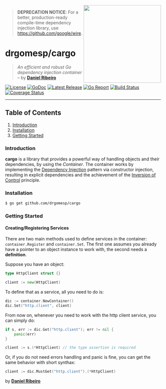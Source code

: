 <img  width="250" align="right" src="http://2.bp.blogspot.com/-4Yy4UKNvlic/UDacAxBt--I/AAAAAAAAEwU/F-IQc8NGejo/s1600/semi.png" />

> **DEPRECATION NOTICE**: For a better, production-ready compile-time dependency injection library, use https://github.com/google/wire.

# drgomesp/cargo

> *An efficient and robust Go dependency injection container* – by **[Daniel Ribeiro](https://github.com/drgomesp)**

[![License][license_badge]][license]
[![GoDoc][docs_badge]][docs]
[![Latest Release][release_badge]][release]
[![Go Report][report_badge]][report]
[![Build Status][build_badge]][build]
[![Coverage Status][coverage_badge]][coverage]

___

## Table of Contents

1. [Introduction](#introduction)
2. [Installation](#installation)
3. [Getting Started](#getting-started)

### Introduction

**cargo** is a library that provides a powerful way of handling objects and
 their dependencies, by using the *Container*. The container works
 by implementing the [Dependency Injection](https://en.wikipedia.org/wiki/Dependency_injection)
 pattern via constructor injection, resulting in explicit dependencies and the achievement
 of the [Inversion of Control](https://en.wikipedia.org/wiki/Inversion_of_control) principle.

### Installation

```bash
$ go get github.com/drgomesp/cargo
```

### Getting Started

#### Creating/Registering Services

There are two main methods used to define services in the container: `container.Register`
and `container.Set`. The first one assumes you already have a pointer to an object instance
to work with, the second needs a **definition**.

Suppose you have an object:

```go
type HttpClient struct {}

client := new(HttpClient)
```

To define that as a service, all you need to do is:

```go
dic := container.NewContainer()
dic.Set("http.client", client)
```

From now on, whenever you need to work with the http client service, you can simply do:

```go
if s, err := dic.Get("http.client"); err != nil {
    panic(err)
}

client := s.(*HttpClient) // the type assertion is required
```

Or, if you do not need errors handling and panic is fine, you can get the same behavior with short synthax:

```go
client := dic.MustGet("http.client").(*HttpClient)
```

by **[Daniel Ribeiro](https://twitter.com/drgomesp)**

[license]: https://opensource.org/licenses/MIT
[license_badge]: https://img.shields.io/badge/license-MIT-blue.svg?style=flat-square

[docs]: https://godoc.org/github.com/drgomesp/cargo
[docs_badge]: https://img.shields.io/badge/godoc-reference-9891ff.svg?style=flat-square

[release]: https://github.com/drgomesp/cargo/releases
[release_badge]: https://img.shields.io/github/release/drgomesp/cargo.svg?style=flat-square

[report]: https://goreportcard.com/report/github.com/drgomesp/cargo
[report_badge]: https://goreportcard.com/badge/github.com/drgomesp/cargo?style=flat-square

[build]: https://travis-ci.org/drgomesp/cargo
[build_badge]: https://img.shields.io/travis/drgomesp/cargo.svg?style=flat-square

[coverage]: https://coveralls.io/github/drgomesp/cargo?branch=develop
[coverage_badge]: https://img.shields.io/coveralls/drgomesp/cargo.svg?style=flat-square
